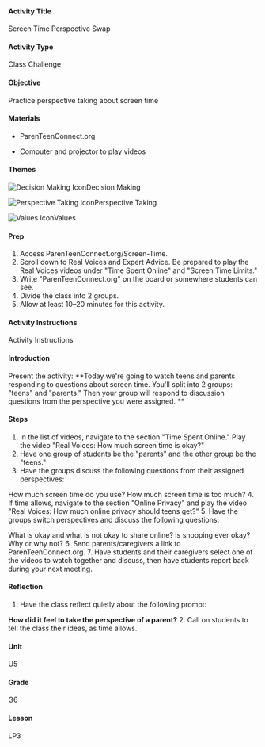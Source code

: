 #### Activity Title
Screen Time Perspective Swap
#### Activity Type
Class Challenge
#### Objective
Practice perspective taking about screen time
#### Materials
-  ParenTeenConnect.org

-  Computer and projector to play videos
#### Themes
![Decision Making Icon](http://v5cmservice.secondstep.org/MS3TP_IMAGES/SKILLS/SKILLS_SMALL_IMAGES/decision-making-sm.png)Decision Making
 
![Perspective Taking Icon](http://v5cmservice.secondstep.org/MS3TP_IMAGES/SKILLS/SKILLS_SMALL_IMAGES/perspective-taking-sm.png)Perspective Taking
 
![Values Icon](http://v5cmservice.secondstep.org/MS3TP_IMAGES/SKILLS/SKILLS_SMALL_IMAGES/values-sm.png)Values
 

#### Prep
1. Access ParenTeenConnect.org/Screen-Time.
2. Scroll down to Real Voices and Expert Advice. Be prepared to play the Real Voices videos under "Time Spent Online" and "Screen Time Limits."
3. Write "ParenTeenConnect.org" on the board or somewhere students can see.
4. Divide the class into 2 groups.
5. Allow at least 10–20 minutes for this activity.

#### Activity Instructions
Activity Instructions
#### Introduction
Present the activity: **Today we're going to watch teens and parents responding to questions about screen time. You'll split into 2 groups: "teens" and "parents." Then your group will respond to discussion questions from the perspective you were assigned. **
#### Steps
1. In the list of videos, navigate to the section "Time Spent Online." Play the video "Real Voices: How much screen time is okay?"
2. Have one group of students be the "parents" and the other group be the "teens."
3. Have the groups discuss the following questions from their assigned perspectives:
            
How much screen time do you use?
How much screen time is too much?
4. If time allows, navigate to the section "Online Privacy" and play the video "Real Voices: How much online privacy should teens get?"
5. Have the groups switch perspectives and discuss the following questions:
            
What is okay and what is not okay to share online?
Is snooping ever okay? Why or why not?
6. Send parents/caregivers a link to ParenTeenConnect.org.
7. Have students and their caregivers select one of the videos to watch together and discuss, then have students report back during your next meeting.

#### Reflection
1. Have the class reflect quietly about the following prompt:

**How did it feel to take the perspective of a parent?**
2. Call on students to tell the class their ideas, as time allows.

#### Unit
U5
#### Grade
G6
#### Lesson
LP3
